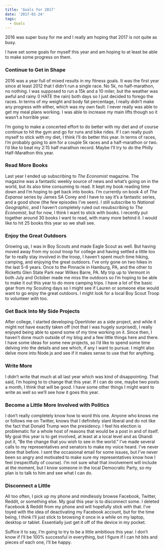 ```yaml
---
title: 'Goals for 2017'
date: '2017-01-24'
tags:
  - Goals
---
```


2016 was super busy for me and I really am hoping that 2017 is not quite as busy.
<!-- excerpt -->

I have set some goals for myself this year and am hoping to at least be able to make some progress on them.

### Continue to Get in Shape

2016 was a year full of mixed results in my fitness goals. It was the first year since at least 2012 that I didn’t run a single race. No 5k, no half-marathon, no nothing. I was supposed to run a 15k and a 10 miler, but the weather was awful and rainy (I HATE the rain) both days so I just decided to forego the races. In terms of my weight and body fat percentage, I really didn’t make any progress with either, which was my own fault. I never really was able to get my meal plans working. I was able to increase my main lifts though so it wasn’t a horrible year.

I’m going to make a concerted effort to do better with my diet and of course continue to hit the gym and go for runs and bike rides. If I can really push myself to stick with my diet, I think I’ll do better this year. In terms of races, I’m probably going to aim for a couple 5k races and a half-marathon or two. I’d like to beat my 2:15 half marathon record. Maybe I’ll try to do the Philly Half-Marathon this year.

### Read More Books

Last year I ended up subscribing to <em>The Economist</em> magazine. The magazine was a fantastic weekly source of news and what’s going on in the world, but its also time consuming to read. It kept my book reading time down and I’m hoping to get back into books. I’m currently on book 4 of <em>The Expanse</em> series by James SA Corey and I have to say it’s a fantastic series, and a good show (the few episodes I’ve seen). I still subscribe to <em>National Geographic</em>, and I haven’t completely ruled out resubscribing to <em>The Economist</em>, but for now, I think I want to stick with books. I recently put together around 30 books I want to read, with many more behind it. I would like to hit 25 books this year so we shall see.

### Enjoy the Great Outdoors

Growing up, I was in Boy Scouts and made Eagle Scout as well. But having moved away from my scout troop for college and having settled a little too far to really stay involved in the troop, I haven’t spent much time hiking, camping, and enjoying the great outdoors. I’ve only gone on two hikes in the last 5-6 years. Once to the Pinnacle in Hamburg, PA, and the other to Ricketts Glen State Park near Wilkes Barre, PA. My trip up to Vermont in both July and October made me miss the outdoors so I’m hoping to be able to make it out this year to do more camping trips. I have a lot of the basic gear from my Scouting days so I might see if Lauren or someone else would want to go enjoy the great outdoors. I might look for a local Boy Scout Troop to volunteer with too.

### Get Back Into My Side Projects

After college, I started developing OpenVoter as a side project, and while it might not have exactly taken off (not that I was hugely surprised), I really enjoyed being able to spend some of my time working on it. Since then, I haven’t done much outside of my blog and a few little things here and there. I have some ideas for some new projects, so I’d like to spend some time delving into the details and see which, if any I want to pursue. I might also delve more into Node.js and see if it makes sense to use that for anything.

### Write More

I didn’t write that much at all last year which was kind of disappointing. That said, I’m hoping to to change that this year. If I can do one, maybe two posts a month, I think that will be good. I have some other things I might want to write as well so we’ll see how it goes this year.

### Become a Little More Involved with Politics

I don’t really completely know how to word this one. Anyone who knows me or follows me on Twitter, knows that I definitely slant liberal and do not like the fact that Donald Trump won the presidency. I feel his election is problematic for a whole host of reasons that would be a post in and of itself. My goal this year is to get involved, at least at a local level and as Ghandi put it, “Be the change that you wish to see in the world.” I’ve made several calls to my representatives and senators to make my voice heard. I’ve never done that before. I sent the occasional email for some issues, but I’ve never been so angry and motivated to make sure my representatives know how I feel (respectfully of course). I’m not sure what that involvement will include at the moment, but I know someone in the local Democratic Party, so my plan is to talk to him and see what I can do.

### Disconnect a Little

All too often, I pick up my phone and mindlessly browse Facebook, Twitter, Reddit, or something else. My goal this year is to disconnect some. I deleted Facebook & Reddit from my phone and will hopefully stick with that. I’ve toyed with the idea of deactivating my Facebook account, but for the time being, I think I’ll just stick to browsing it once in a while on my laptop, desktop or tablet. Essentially just get it off of the device in my pocket.

Suffice it to say, I’m going to try to be a little ambitious this year. I don’t know if I’ll be 100% successful in everything, but I figure if I can hit bits and pieces of each one, I’ll be happy.
